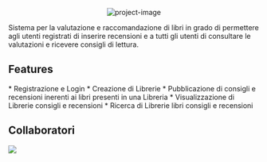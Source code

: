 <p align="center"><img src="https://socialify.git.ci/Andrea-Riva/BookRecommender/image?description=1&amp;descriptionEditable=Visualizza%20librerie%2C%20consigli%20e%20valutazioni.&amp;font=Inter&amp;language=1&amp;name=1&amp;owner=1&amp;pattern=Solid&amp;stargazers=1&amp;theme=Dark" alt="project-image"></p>

<p id="description">Sistema per la valutazione e raccomandazione di libri in grado di permettere agli utenti registrati di inserire recensioni e a tutti gli utenti di consultare le valutazioni e ricevere consigli di lettura.</p>

  
  
<h2>Features</h2>
*   Registrazione e Login
*   Creazione di Librerie
*   Pubblicazione di consigli e recensioni inerenti ai libri presenti in una Libreria
*   Visualizzazione di Librerie consigli e recensioni
*   Ricerca di Librerie libri consigli e recensioni

<h2>Collaboratori</h2>
<a href="https://github.com/Andrea-Riva/BookRecommender/graphs/contributors">
  <img src="https://contrib.rocks/image?repo=Andrea-Riva/BookRecommender" />
</a>
